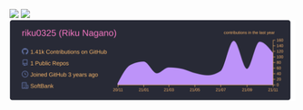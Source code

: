 ![](https://github-readme-stats.vercel.app/api?username=tocoteron&count_private=true&show_icons=true&theme=dracula)
![](https://github-readme-stats.vercel.app/api/top-langs/?username=tocoteron&layout=compact&theme=dracula)
[![](https://raw.githubusercontent.com/riku0325/riku0325/master/profile-summary-card-output/dracula/0-profile-details.svg)](https://github.com/vn7n24fzkq/github-profile-summary-cards)

